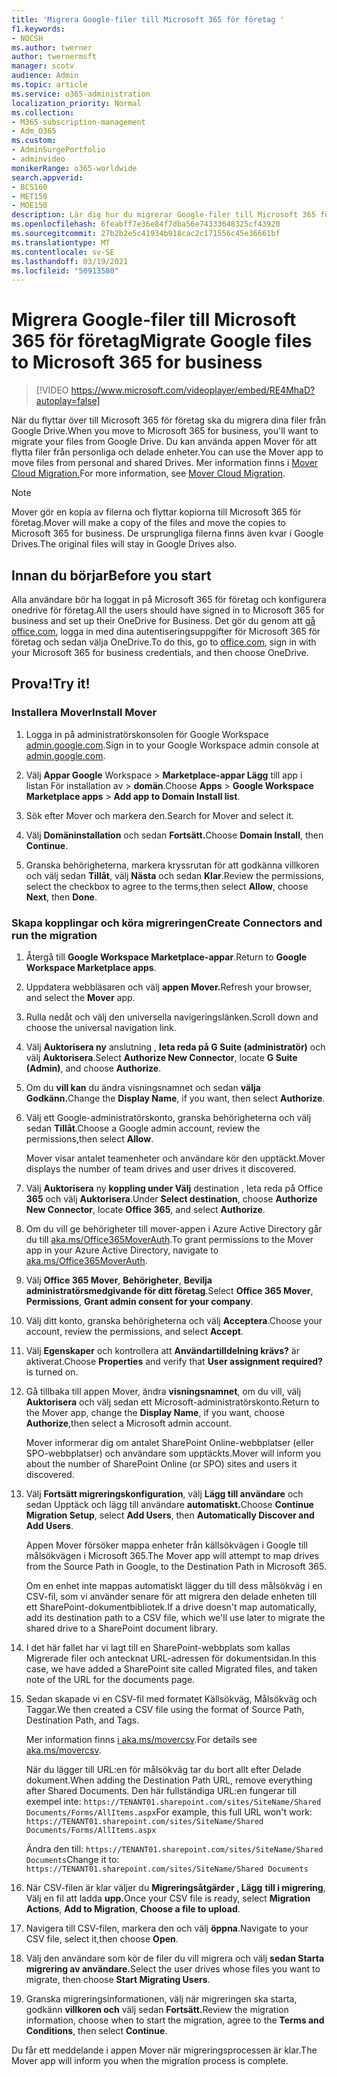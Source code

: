 ```yaml
---
title: 'Migrera Google-filer till Microsoft 365 för företag '
f1.keywords:
- NOCSH
ms.author: twerner
author: twernermsft
manager: scotv
audience: Admin
ms.topic: article
ms.service: o365-administration
localization_priority: Normal
ms.collection:
- M365-subscription-management
- Adm_O365
ms.custom:
- AdminSurgePortfolio
- adminvideo
monikerRange: o365-worldwide
search.appverid:
- BCS160
- MET150
- MOE150
description: Lär dig hur du migrerar Google-filer till Microsoft 365 för företag med hjälp av Mover.
ms.openlocfilehash: 6feabff7e36e84f7dba56e74333648325cf43920
ms.sourcegitcommit: 27b2b2e5c41934b918cac2c171556c45e36661bf
ms.translationtype: MT
ms.contentlocale: sv-SE
ms.lasthandoff: 03/19/2021
ms.locfileid: "50913580"
---
```

# <a name="migrate-google-files-to-microsoft-365-for-business"></a><span data-ttu-id="5a1fd-103">Migrera Google-filer till Microsoft 365 för företag</span><span class="sxs-lookup"><span data-stu-id="5a1fd-103">Migrate Google files to Microsoft 365 for business</span></span> 

> [!VIDEO https://www.microsoft.com/videoplayer/embed/RE4MhaD?autoplay=false]

<span data-ttu-id="5a1fd-104">När du flyttar över till Microsoft 365 för företag ska du migrera dina filer från Google Drive.</span><span class="sxs-lookup"><span data-stu-id="5a1fd-104">When you move to Microsoft 365 for business, you'll want to migrate your files from Google Drive.</span></span> <span data-ttu-id="5a1fd-105">Du kan använda appen Mover för att flytta filer från personliga och delade enheter.</span><span class="sxs-lookup"><span data-stu-id="5a1fd-105">You can use the Mover app to move files from personal and shared Drives.</span></span> <span data-ttu-id="5a1fd-106">Mer information finns i [Mover Cloud Migration.](/sharepointmigration/mover-plan-migration)</span><span class="sxs-lookup"><span data-stu-id="5a1fd-106">For more information, see [Mover Cloud Migration](/sharepointmigration/mover-plan-migration).</span></span>

> [!NOTE]
> <span data-ttu-id="5a1fd-107">Mover gör en kopia av filerna och flyttar kopiorna till Microsoft 365 för företag.</span><span class="sxs-lookup"><span data-stu-id="5a1fd-107">Mover will make a copy of the files and move the copies to Microsoft 365 for business.</span></span> <span data-ttu-id="5a1fd-108">De ursprungliga filerna finns även kvar i Google Drives.</span><span class="sxs-lookup"><span data-stu-id="5a1fd-108">The original files will stay in Google Drives also.</span></span>

## <a name="before-you-start"></a><span data-ttu-id="5a1fd-109">Innan du börjar</span><span class="sxs-lookup"><span data-stu-id="5a1fd-109">Before you start</span></span>

<span data-ttu-id="5a1fd-110">Alla användare bör ha loggat in på Microsoft 365 för företag och konfigurera onedrive för företag.</span><span class="sxs-lookup"><span data-stu-id="5a1fd-110">All the users should have signed in to Microsoft 365 for business and set up their OneDrive for Business.</span></span> <span data-ttu-id="5a1fd-111">Det gör du genom att [gå office.com](https://office.com), logga in med dina autentiseringsuppgifter för Microsoft 365 för företag och sedan välja OneDrive.</span><span class="sxs-lookup"><span data-stu-id="5a1fd-111">To do this, go to [office.com](https://office.com), sign in with your Microsoft 365 for business credentials, and then choose OneDrive.</span></span>

## <a name="try-it"></a><span data-ttu-id="5a1fd-112">Prova!</span><span class="sxs-lookup"><span data-stu-id="5a1fd-112">Try it!</span></span>

### <a name="install-mover"></a><span data-ttu-id="5a1fd-113">Installera Mover</span><span class="sxs-lookup"><span data-stu-id="5a1fd-113">Install Mover</span></span>

1. <span data-ttu-id="5a1fd-114">Logga in på administratörskonsolen för Google Workspace [admin.google.com](https://admin.google.com).</span><span class="sxs-lookup"><span data-stu-id="5a1fd-114">Sign in to your Google Workspace admin console at [admin.google.com](https://admin.google.com).</span></span>

1. <span data-ttu-id="5a1fd-115">Välj **Appar Google** Workspace  >  **Marketplace-appar Lägg** till app i listan För installation av  >  **domän**.</span><span class="sxs-lookup"><span data-stu-id="5a1fd-115">Choose **Apps** > **Google Workspace Marketplace apps** > **Add app to Domain Install list**.</span></span>

1. <span data-ttu-id="5a1fd-116">Sök efter Mover och markera den.</span><span class="sxs-lookup"><span data-stu-id="5a1fd-116">Search for Mover and select it.</span></span>

1. <span data-ttu-id="5a1fd-117">Välj **Domäninstallation** och sedan **Fortsätt.**</span><span class="sxs-lookup"><span data-stu-id="5a1fd-117">Choose **Domain Install**, then **Continue**.</span></span>

1. <span data-ttu-id="5a1fd-118">Granska behörigheterna, markera kryssrutan för att godkänna villkoren och välj sedan **Tillåt**, välj **Nästa** och sedan **Klar**.</span><span class="sxs-lookup"><span data-stu-id="5a1fd-118">Review the permissions, select the checkbox to agree to the terms,then select **Allow**, choose **Next**, then **Done**.</span></span>

### <a name="create-connectors-and-run-the-migration"></a><span data-ttu-id="5a1fd-119">Skapa kopplingar och köra migreringen</span><span class="sxs-lookup"><span data-stu-id="5a1fd-119">Create Connectors and run the migration</span></span>

1. <span data-ttu-id="5a1fd-120">Återgå till **Google Workspace Marketplace-appar**.</span><span class="sxs-lookup"><span data-stu-id="5a1fd-120">Return to **Google Workspace Marketplace apps**.</span></span>
1. <span data-ttu-id="5a1fd-121">Uppdatera webbläsaren och välj **appen Mover.**</span><span class="sxs-lookup"><span data-stu-id="5a1fd-121">Refresh your browser, and select the **Mover** app.</span></span>
1. <span data-ttu-id="5a1fd-122">Rulla nedåt och välj den universella navigeringslänken.</span><span class="sxs-lookup"><span data-stu-id="5a1fd-122">Scroll down and choose the universal navigation link.</span></span>
1. <span data-ttu-id="5a1fd-123">Välj **Auktorisera ny** anslutning , **leta reda på G Suite (administratör)** och välj **Auktorisera**.</span><span class="sxs-lookup"><span data-stu-id="5a1fd-123">Select **Authorize New Connector**, locate **G Suite (Admin)**, and choose **Authorize**.</span></span>
1. <span data-ttu-id="5a1fd-124">Om du **vill kan** du ändra visningsnamnet och sedan **välja Godkänn.**</span><span class="sxs-lookup"><span data-stu-id="5a1fd-124">Change the **Display Name**, if you want, then select **Authorize**.</span></span>
1. <span data-ttu-id="5a1fd-125">Välj ett Google-administratörskonto, granska behörigheterna och välj sedan **Tillåt**.</span><span class="sxs-lookup"><span data-stu-id="5a1fd-125">Choose a Google admin account, review the permissions,then select **Allow**.</span></span>

    <span data-ttu-id="5a1fd-126">Mover visar antalet teamenheter och användare kör den upptäckt.</span><span class="sxs-lookup"><span data-stu-id="5a1fd-126">Mover displays the number of team drives and user drives it discovered.</span></span> 

1. <span data-ttu-id="5a1fd-127">Välj **Auktorisera** ny **koppling under Välj** destination , leta reda på Office **365** och välj **Auktorisera**.</span><span class="sxs-lookup"><span data-stu-id="5a1fd-127">Under **Select destination**, choose **Authorize New Connector**, locate **Office 365**, and select **Authorize**.</span></span>
1. <span data-ttu-id="5a1fd-128">Om du vill ge behörigheter till mover-appen i Azure Active Directory går du till [aka.ms/Office365MoverAuth](https://aka.ms/Office365MoverAuth).</span><span class="sxs-lookup"><span data-stu-id="5a1fd-128">To grant permissions to the Mover app in your Azure Active Directory, navigate to [aka.ms/Office365MoverAuth](https://aka.ms/Office365MoverAuth).</span></span>
1. <span data-ttu-id="5a1fd-129">Välj **Office 365 Mover**, **Behörigheter**, **Bevilja administratörsmedgivande för ditt företag**.</span><span class="sxs-lookup"><span data-stu-id="5a1fd-129">Select **Office 365 Mover**, **Permissions**, **Grant admin consent for your company**.</span></span>
1. <span data-ttu-id="5a1fd-130">Välj ditt konto, granska behörigheterna och välj **Acceptera**.</span><span class="sxs-lookup"><span data-stu-id="5a1fd-130">Choose your account, review the permissions, and select **Accept**.</span></span>
1. <span data-ttu-id="5a1fd-131">Välj **Egenskaper** och kontrollera att **Användartilldelning krävs?** är aktiverat.</span><span class="sxs-lookup"><span data-stu-id="5a1fd-131">Choose **Properties** and verify that **User assignment required?** is turned on.</span></span>
1. <span data-ttu-id="5a1fd-132">Gå tillbaka till appen Mover, ändra **visningsnamnet**, om du vill, välj **Auktorisera** och välj sedan ett Microsoft-administratörskonto.</span><span class="sxs-lookup"><span data-stu-id="5a1fd-132">Return to the Mover app, change the **Display Name**, if you want, choose **Authorize**,then select a Microsoft admin account.</span></span>

    <span data-ttu-id="5a1fd-133">Mover informerar dig om antalet SharePoint Online-webbplatser (eller SPO-webbplatser) och användare som upptäckts.</span><span class="sxs-lookup"><span data-stu-id="5a1fd-133">Mover will inform you about the number of SharePoint Online (or SPO) sites and users it discovered.</span></span>
1. <span data-ttu-id="5a1fd-134">Välj **Fortsätt migreringskonfiguration**, välj **Lägg till användare** och sedan Upptäck och lägg till användare **automatiskt.**</span><span class="sxs-lookup"><span data-stu-id="5a1fd-134">Choose **Continue Migration Setup**, select **Add Users**, then **Automatically Discover and Add Users**.</span></span>

    <span data-ttu-id="5a1fd-135">Appen Mover försöker mappa enheter från källsökvägen i Google till målsökvägen i Microsoft 365.</span><span class="sxs-lookup"><span data-stu-id="5a1fd-135">The Mover app will attempt to map drives from the Source Path in Google, to the Destination Path in Microsoft 365.</span></span> 

    <span data-ttu-id="5a1fd-136">Om en enhet inte mappas automatiskt lägger du till dess målsökväg i en CSV-fil, som vi använder senare för att migrera den delade enheten till ett SharePoint-dokumentbibliotek.</span><span class="sxs-lookup"><span data-stu-id="5a1fd-136">If a drive doesn't map automatically, add its destination path to a CSV file, which we'll use later to migrate the shared drive to a SharePoint document library.</span></span> 

1. <span data-ttu-id="5a1fd-137">I det här fallet har vi lagt till en SharePoint-webbplats som kallas Migrerade filer och antecknat URL-adressen för dokumentsidan.</span><span class="sxs-lookup"><span data-stu-id="5a1fd-137">In this case, we have added a SharePoint site called Migrated files, and taken note of the URL for the documents page.</span></span> 
1. <span data-ttu-id="5a1fd-138">Sedan skapade vi en CSV-fil med formatet Källsökväg, Målsökväg och Taggar.</span><span class="sxs-lookup"><span data-stu-id="5a1fd-138">We then created a CSV file using the format of Source Path, Destination Path, and Tags.</span></span> 

    <span data-ttu-id="5a1fd-139">Mer information finns [i aka.ms/movercsv](/sharepointmigration/mover-create-migration-csv).</span><span class="sxs-lookup"><span data-stu-id="5a1fd-139">For details see [aka.ms/movercsv](/sharepointmigration/mover-create-migration-csv).</span></span>

    <span data-ttu-id="5a1fd-140">När du lägger till URL:en för målsökväg tar du bort allt efter Delade dokument.</span><span class="sxs-lookup"><span data-stu-id="5a1fd-140">When adding the Destination Path URL, remove everything after Shared Documents.</span></span> <span data-ttu-id="5a1fd-141">Den här fullständiga URL:en fungerar till exempel inte: `https://TENANT01.sharepoint.com/sites/SiteName/Shared Documents/Forms/AllItems.aspx`</span><span class="sxs-lookup"><span data-stu-id="5a1fd-141">For example, this full URL won't work: `https://TENANT01.sharepoint.com/sites/SiteName/Shared Documents/Forms/AllItems.aspx`</span></span>

    <span data-ttu-id="5a1fd-142">Ändra den till: `https://TENANT01.sharepoint.com/sites/SiteName/Shared Documents`</span><span class="sxs-lookup"><span data-stu-id="5a1fd-142">Change it to: `https://TENANT01.sharepoint.com/sites/SiteName/Shared Documents`</span></span>

1. <span data-ttu-id="5a1fd-143">När CSV-filen är klar väljer du **Migreringsåtgärder , Lägg** **till i migrering**, Välj en fil att ladda **upp.**</span><span class="sxs-lookup"><span data-stu-id="5a1fd-143">Once your CSV file is ready, select **Migration Actions**, **Add to Migration**, **Choose a file to upload**.</span></span>
1. <span data-ttu-id="5a1fd-144">Navigera till CSV-filen, markera den och välj **öppna**.</span><span class="sxs-lookup"><span data-stu-id="5a1fd-144">Navigate to your CSV file, select it,then choose **Open**.</span></span>
1. <span data-ttu-id="5a1fd-145">Välj den användare som kör de filer du vill migrera och välj **sedan Starta migrering av användare.**</span><span class="sxs-lookup"><span data-stu-id="5a1fd-145">Select the user drives whose files you want to migrate, then choose **Start Migrating Users**.</span></span>
1. <span data-ttu-id="5a1fd-146">Granska migreringsinformationen, välj när migreringen ska starta, godkänn **villkoren och** välj sedan **Fortsätt.**</span><span class="sxs-lookup"><span data-stu-id="5a1fd-146">Review the migration information, choose when to start the migration, agree to the **Terms and Conditions**, then select **Continue**.</span></span>

<span data-ttu-id="5a1fd-147">Du får ett meddelande i appen Mover när migreringsprocessen är klar.</span><span class="sxs-lookup"><span data-stu-id="5a1fd-147">The Mover app will inform you when the migration process is complete.</span></span>